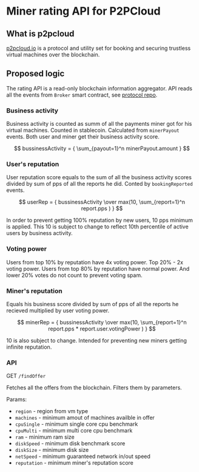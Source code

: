 # Miner rating API for P2PCloud

## What is p2pcloud
[p2pcloud.io](https://p2pcloud.io) is a protocol and utility set for booking and securing trustless virtual machines over the blockchain.

## Proposed logic
The rating API is a read-only blockchain information aggregator. API reads all the events from `Broker` smart contract, see [protocol repo](https://github.com/P2PCloud/protocol).

### Business activity
Business activity is counted as summ of all the payments miner got for his virtual machines. Counted in stablecoin. Calculated from `minerPayout` events. Both user and miner get their business activity score.

$$ bussinessActivity = { \sum_{payout=1}^n minerPayout.amount } $$


### User's reputation
User reputation score equals to the sum of all the business activity scores divided by sum of pps of all the reports he did. Conted by `bookingReported` events. 

$$ userRep = { bussinessActivity \over max(10, \sum_{report=1}^n report.pps ) } $$

In order to prevent getting 100% reputation by new users, 10 pps minimum is applied. This 10 is subject to change to reflect 10th percentile of active users by business activity.

### Voting power
Users from top 10% by reputation have 4x voting power. Top 20% - 2x voting power. Users from top 80% by reputation have normal power. And lower 20% votes do not count to prevent voting spam.

### Miner's reputation
Equals his business score divided by sum of pps of all the reports he recieved multiplied by user voting power.

$$ minerRep =  { bussinessActivity \over max(10, \sum_{report=1}^n report.pps *  report.user.votingPower ) } $$

10 is also subject to change. Intended for preventing new miners getting infinite reputation.

### API

GET `/findOffer`

Fetches all the offers from the blockchain. Filters them by parameters.

Params:
- `region` - region from vm type
- `machines` - minimum amout of machines availble in offer
- `cpuSingle` - minimum single core cpu benchmark
- `cpuMulti` - minimum multi core cpu benchmark
- `ram` - minimum ram size
- `diskSpeed` - minimum disk benchmark score
- `diskSize` - minimum disk size
- `netSpeed` - minimum guaranteed network in/out speed
- `reputation` - minimum miner's reputation score